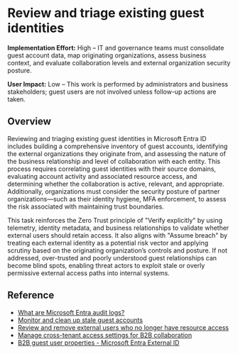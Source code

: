 #  Review and triage existing guest identities

**Implementation Effort:** High – IT and governance teams must consolidate guest account data, map originating organizations, assess business context, and evaluate collaboration levels and external organization security posture.

**User Impact:** Low – This work is performed by administrators and business stakeholders; guest users are not involved unless follow-up actions are taken.

## Overview

Reviewing and triaging existing guest identities in Microsoft Entra ID includes building a comprehensive inventory of guest accounts, identifying the external organizations they originate from, and assessing the nature of the business relationship and level of collaboration with each entity. This process requires correlating guest identities with their source domains, evaluating account activity and associated resource access, and determining whether the collaboration is active, relevant, and appropriate. Additionally, organizations must consider the security posture of partner organizations—such as their identity hygiene, MFA enforcement, to assess the risk associated with maintaining trust boundaries.

This task reinforces the Zero Trust principle of "Verify explicitly" by using telemetry, identity metadata, and business relationships to validate whether external users should retain access. It also aligns with "Assume breach" by treating each external identity as a potential risk vector and applying scrutiny based on the originating organization’s controls and posture. If not addressed, over-trusted and poorly understood guest relationships can become blind spots, enabling threat actors to exploit stale or overly permissive external access paths into internal systems.

## Reference

* [What are Microsoft Entra audit logs?](https://learn.microsoft.com/entra/identity/monitoring-health/concept-audit-logs)
* [Monitor and clean up stale guest accounts](https://learn.microsoft.com/entra/identity/users/clean-up-stale-guest-accounts)
* [Review and remove external users who no longer have resource access](https://learn.microsoft.com/entra/id-governance/access-reviews-external-users)
* [Manage cross-tenant access settings for B2B collaboration](https://learn.microsoft.com/entra/external-id/cross-tenant-access-settings-b2b-collaboration)
* [B2B guest user properties - Microsoft Entra External ID](https://learn.microsoft.com/entra/external-id/user-properties)

